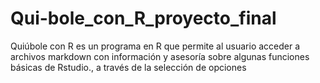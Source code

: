 # Qui-bole_con_R_proyecto_final
Quiúbole con R es un programa en R que permite al usuario acceder a archivos markdown con información y asesoría sobre algunas funciones básicas de Rstudio., a través de la selección de opciones 
